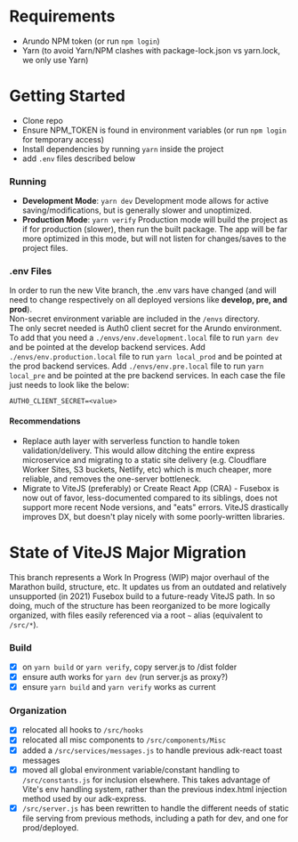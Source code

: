 # Requirements

- Arundo NPM token (or run `npm login`)
- Yarn (to avoid Yarn/NPM clashes with package-lock.json vs yarn.lock, we only use Yarn)

# Getting Started

- Clone repo
- Ensure NPM_TOKEN is found in environment variables (or run `npm login` for temporary access)
- Install dependencies by running `yarn` inside the project
- add `.env` files described below

### Running

- **Development Mode**: `yarn dev`
  Development mode allows for active saving/modifications, but is generally slower and unoptimized.
- **Production Mode**: `yarn verify`
  Production mode will build the project as if for production (slower), then run the built package. The app will be far more optimized in this mode, but will not listen for changes/saves to the project files.

### .env Files

In order to run the new Vite branch, the .env vars have changed (and will need to change respectively on all deployed versions like **develop, pre, and prod**).  
Non-secret environment variable are included in the `/envs` directory.  
The only secret needed is Auth0 client secret for the Arundo environment.
To add that you need a `./envs/env.development.local` file to run `yarn dev` and be pointed at the develop backend services.
Add `./envs/env.production.local` file to run `yarn local_prod` and be pointed at the prod backend services.
Add `./envs/env.pre.local` file to run `yarn local_pre` and be pointed at the pre backend services.
In each case the file just needs to look like the below:

```
AUTH0_CLIENT_SECRET=<value>
```

#### Recommendations

- Replace auth layer with serverless function to handle token validation/delivery. This would allow ditching the entire express microservice and migrating to a static site delivery (e.g. Cloudflare Worker Sites, S3 buckets, Netlify, etc) which is much cheaper, more reliable, and removes the one-server bottleneck.
- Migrate to ViteJS (preferably) or Create React App (CRA) - Fusebox is now out of favor, less-documented compared to its siblings, does not support more recent Node versions, and "eats" errors. ViteJS drastically improves DX, but doesn't play nicely with some poorly-written libraries.

# State of ViteJS Major Migration

This branch represents a Work In Progress (WIP) major overhaul of the Marathon build, structure, etc. It updates us from an outdated and relatively unsupported (in 2021) Fusebox build to a future-ready ViteJS path. In so doing, much of the structure has been reorganized to be more logically organized, with files easily referenced via a root `~` alias (equivalent to `/src/*`).

### Build

- [x] on `yarn build` or `yarn verify`, copy server.js to /dist folder
- [x] ensure auth works for `yarn dev` (run server.js as proxy?)
- [x] ensure `yarn build` and `yarn verify` works as current

### Organization

- [x] relocated all hooks to `/src/hooks`
- [x] relocated all misc components to `/src/components/Misc`
- [x] added a `/src/services/messages.js` to handle previous adk-react toast messages
- [x] moved all global environment variable/constant handling to `/src/constants.js` for inclusion elsewhere. This takes advantage of Vite's env handling system, rather than the previous index.html injection method used by our adk-express.
- [x] `/src/server.js` has been rewritten to handle the different needs of static file serving from previous methods, including a path for dev, and one for prod/deployed.
